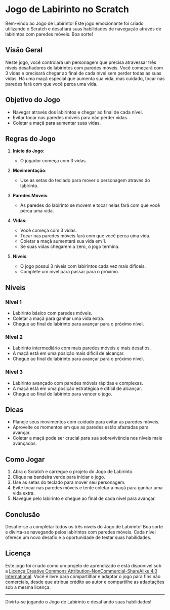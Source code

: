 # Jogo de Labirinto no Scratch

Bem-vindo ao Jogo de Labirinto! Este jogo emocionante foi criado utilizando o Scratch e desafiará suas habilidades de navegação através de labirintos com paredes móveis. Boa sorte!

## Visão Geral

Neste jogo, você controlará um personagem que precisa atravessar três níveis desafiadores de labirintos com paredes móveis. Você começará com 3 vidas e precisará chegar ao final de cada nível sem perder todas as suas vidas. Há uma maçã especial que aumenta sua vida, mas cuidado, tocar nas paredes fará com que você perca uma vida.

## Objetivo do Jogo

- Navegar através dos labirintos e chegar ao final de cada nível.
- Evitar tocar nas paredes móveis para não perder vidas.
- Coletar a maçã para aumentar suas vidas.

## Regras do Jogo

1. **Início do Jogo**:
   - O jogador começa com 3 vidas.
   
2. **Movimentação**:
   - Use as setas do teclado para mover o personagem através do labirinto.

3. **Paredes Móveis**:
   - As paredes do labirinto se movem e tocar nelas fará com que você perca uma vida.
   
4. **Vidas**:
   - Você começa com 3 vidas.
   - Tocar nas paredes móveis fará com que você perca uma vida.
   - Coletar a maçã aumentará sua vida em 1.
   - Se suas vidas chegarem a zero, o jogo termina.
   
5. **Níveis**:
   - O jogo possui 3 níveis com labirintos cada vez mais difíceis.
   - Complete um nível para passar para o próximo.
   
## Níveis

### Nível 1
- Labirinto básico com paredes móveis.
- Coletar a maçã para ganhar uma vida extra.
- Chegue ao final do labirinto para avançar para o próximo nível.

### Nível 2
- Labirinto intermediário com mais paredes móveis e mais desafios.
- A maçã está em uma posição mais difícil de alcançar.
- Chegue ao final do labirinto para avançar para o próximo nível.

### Nível 3
- Labirinto avançado com paredes móveis rápidas e complexas.
- A maçã está em uma posição estratégica e difícil de alcançar.
- Chegue ao final do labirinto para vencer o jogo.

## Dicas

- Planeje seus movimentos com cuidado para evitar as paredes móveis.
- Aproveite os momentos em que as paredes estão afastadas para avançar.
- Coletar a maçã pode ser crucial para sua sobrevivência nos níveis mais avançados.

## Como Jogar

1. Abra o Scratch e carregue o projeto do Jogo de Labirinto.
2. Clique na bandeira verde para iniciar o jogo.
3. Use as setas do teclado para mover seu personagem.
4. Evite tocar nas paredes móveis e tente coletar a maçã para ganhar uma vida extra.
5. Navegue pelo labirinto e chegue ao final de cada nível para avançar.

## Conclusão

Desafie-se a completar todos os três níveis do Jogo de Labirinto! Boa sorte e divirta-se navegando pelos labirintos com paredes móveis. Cada nível oferece um novo desafio e a oportunidade de testar suas habilidades.

## Licença

Este jogo foi criado como um projeto de aprendizado e está disponível sob a [Licença Creative Commons Attribution-NonCommercial-ShareAlike 4.0 International](https://creativecommons.org/licenses/by-nc-sa/4.0/). Você é livre para compartilhar e adaptar o jogo para fins não comerciais, desde que atribua crédito ao autor e compartilhe as adaptações sob a mesma licença.

---

Divirta-se jogando o Jogo de Labirinto e desafiando suas habilidades!
